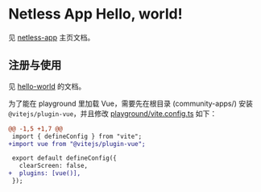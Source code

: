 # Netless App Hello, world!

见 [netless-app](https://github.com/netless-io/netless-app#useful-context-apis) 主页文档。

## 注册与使用

见 [hello-world](../hello-world/README.md) 的文档。

为了能在 playground 里加载 Vue，需要先在根目录 (community-apps/) 安装 `@vitejs/plugin-vue`，并且修改 [playground/vite.config.ts](../../../playground/vite.config.ts) 如下：

```diff
@@ -1,5 +1,7 @@
 import { defineConfig } from "vite";
+import vue from "@vitejs/plugin-vue";

 export default defineConfig({
   clearScreen: false,
+  plugins: [vue()],
 });
```
